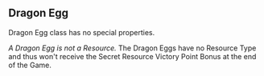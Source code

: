 ## Dragon Egg

Dragon Egg class has no special properties.

*A Dragon Egg is not a Resource.* The Dragon Eggs have no Resource Type and thus won't receive the Secret Resource Victory Point Bonus at the end of the Game.

